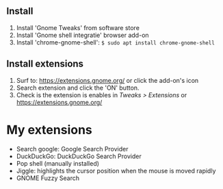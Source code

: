 ## Install
1. Install 'Gnome Tweaks' from software store
2. Install 'Gnome shell integratie' browser add-on
3. Install 'chrome-gnome-shell': ``$ sudo apt install chrome-gnome-shell``

## Install extensions
1. Surf to: https://extensions.gnome.org/ or click the add-on's icon
2. Search extension and click the 'ON' button.
3. Check is the extension is enables in *Tweaks > Extensions* or https://extensions.gnome.org/

# My extensions
- Search google: Google Search Provider
- DuckDuckGo: DuckDuckGo Search Provider
- Pop shell (manually installed)
- Jiggle: highlights the cursor position when the mouse is moved rapidly
- GNOME Fuzzy Search
